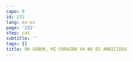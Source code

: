 ```yaml
---
capo: 0
id: 232
lang: es-es
page: '232'
step: cat
subtitle: ''
tags: []
title: OH SEÑOR, MI CORAZÓN YA NO ES AMBICIOSO
---
```

